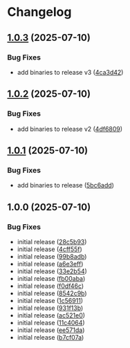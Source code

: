# Changelog

## [1.0.3](https://github.com/newrushbolt/test-composite-actions/compare/v1.0.2...v1.0.3) (2025-07-10)


### Bug Fixes

* add binaries to release v3 ([4ca3d42](https://github.com/newrushbolt/test-composite-actions/commit/4ca3d42d2ee51d769f2d090fece4212f30d0be93))

## [1.0.2](https://github.com/newrushbolt/test-composite-actions/compare/v1.0.1...v1.0.2) (2025-07-10)


### Bug Fixes

* add binaries to release v2 ([4df6809](https://github.com/newrushbolt/test-composite-actions/commit/4df6809d59ff16b39bd72a0c5dd3ca3c16d3f968))

## [1.0.1](https://github.com/newrushbolt/test-composite-actions/compare/v1.0.0...v1.0.1) (2025-07-10)


### Bug Fixes

* add binaries to release ([5bc6add](https://github.com/newrushbolt/test-composite-actions/commit/5bc6add18f6ca2ec7b7d799a29613194d68e0f2c))

## 1.0.0 (2025-07-10)


### Bug Fixes

* initial release ([28c5b93](https://github.com/newrushbolt/test-composite-actions/commit/28c5b93897f2084fec40483604fe8d212e648140))
* initial release ([4cff55f](https://github.com/newrushbolt/test-composite-actions/commit/4cff55f3a6abf868274f6e1b59cf5507f5a8632f))
* initial release ([99b8adb](https://github.com/newrushbolt/test-composite-actions/commit/99b8adbd13ca9a570bd0411c9de57bfff2865293))
* initial release ([a6e3eff](https://github.com/newrushbolt/test-composite-actions/commit/a6e3effcbb167c58dc8efdd6f1821f998ec0109d))
* initial release ([33e2b54](https://github.com/newrushbolt/test-composite-actions/commit/33e2b54459f2784c680ad982a0b03a7c64f43ea3))
* initial release ([fb00aba](https://github.com/newrushbolt/test-composite-actions/commit/fb00aba1770ec32558d9ba3aa8899549c488518b))
* initial release ([f0df46c](https://github.com/newrushbolt/test-composite-actions/commit/f0df46cf5f8835c05153e0d5717f6cee413bff2d))
* initial release ([8542c9b](https://github.com/newrushbolt/test-composite-actions/commit/8542c9bf33279678c1fba988f341c9217b6e6c3f))
* initial release ([1c56911](https://github.com/newrushbolt/test-composite-actions/commit/1c569119098ee5ef54602eb3b1ca31ee3b61367d))
* initial release ([931f13b](https://github.com/newrushbolt/test-composite-actions/commit/931f13b1eec823c58917b5d1784f8958cd758ec7))
* initial release ([ac521e0](https://github.com/newrushbolt/test-composite-actions/commit/ac521e0bdeffd0f0034110172f3cd67933e11b21))
* initial release ([11c4064](https://github.com/newrushbolt/test-composite-actions/commit/11c40642a53a4e0e4b51cb3e6114a785f2b8a09b))
* initial release ([ee571da](https://github.com/newrushbolt/test-composite-actions/commit/ee571da8d1eaae2d878c9fee4a7b7650d771eb44))
* initial release ([b7cf07a](https://github.com/newrushbolt/test-composite-actions/commit/b7cf07acec30f3b17dd4b3b38481e1000c6d3dec))
